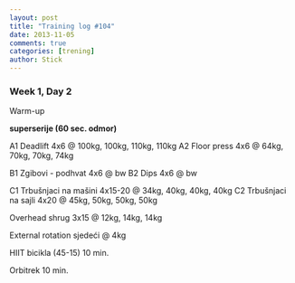 ```yaml
---
layout: post
title: "Training log #104"
date: 2013-11-05
comments: true
categories: [trening]
author: Stick
---
```


### Week 1, Day 2  

Warm-up  

**superserije (60 sec. odmor)**  

A1 Deadlift 4x6 @ 100kg, 100kg, 110kg, 110kg
A2 Floor press 4x6 @ 64kg, 70kg, 70kg, 74kg

B1 Zgibovi - podhvat 4x6 @ bw
B2 Dips 4x6 @ bw

C1 Trbušnjaci na mašini 4x15-20 @ 34kg, 40kg, 40kg, 40kg
C2 Trbušnjaci na sajli 4x20 @ 45kg, 50kg, 50kg, 50kg

Overhead shrug 3x15 @ 12kg, 14kg, 14kg

External rotation sjedeći @ 4kg

HIIT bicikla (45-15) 10 min. 

Orbitrek 10 min.
